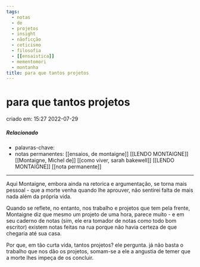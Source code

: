 ```yaml
---
tags:
  - notas
  - de
  - projetos
  - insight
  - nãoficção
  - ceticismo
  - filosofia
  - [[ensaistica]]
  - mementomori
  - montanha
title: para que tantos projetos
---
```

# para que tantos projetos
criado em: 15:27 2022-07-29

##### Relacionado
- palavras-chave: 
- notas permanentes: [[ensaios, de montaigne]] [[LENDO MONTAIGNE]]
[[Montaigne, Michel de]] [[como viver, sarah bakewell]]  [[LENDO MONTAIGNE]]
[[nota permanente]]

---

Aqui Montaigne, embora ainda na retorica e argumentação, se torna mais pessoal - que a morte venha quando lhe aprouver, não sentirei falta de mais nada além da própria vida.

Quando se reflete, no entanto, nos trabalho e projetos que tem pela frente, Montaigne diz que mesmo um projeto de uma hora, parece muito - e em seu caderno de notas (sim, ele era tomador de notas como todo bom escritor) existem notas feitas na rua porque não havia certeza de que chegaria até sua casa.

Por que, em tão curta vida, tantos projetos? ele pergunta. já não basta o trabalho que nos dão os projetos, somam-se a ele a angustia de temer que a morte lhes impeça de os concluir.